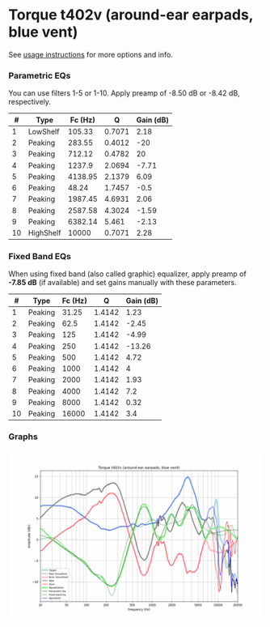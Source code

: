 # Torque t402v (around-ear earpads, blue vent)
See [usage instructions](https://github.com/jaakkopasanen/AutoEq#usage) for more options and info.

### Parametric EQs
You can use filters 1-5 or 1-10. Apply preamp of -8.50 dB or -8.42 dB, respectively.

|   # | Type      |   Fc (Hz) |      Q |   Gain (dB) |
|-----|-----------|-----------|--------|-------------|
|   1 | LowShelf  |    105.33 | 0.7071 |        2.18 |
|   2 | Peaking   |    283.55 | 0.4012 |      -20    |
|   3 | Peaking   |    712.12 | 0.4782 |       20    |
|   4 | Peaking   |   1237.9  | 2.0694 |       -7.71 |
|   5 | Peaking   |   4138.95 | 2.1379 |        6.09 |
|   6 | Peaking   |     48.24 | 1.7457 |       -0.5  |
|   7 | Peaking   |   1987.45 | 4.6931 |        2.06 |
|   8 | Peaking   |   2587.58 | 4.3024 |       -1.59 |
|   9 | Peaking   |   6382.14 | 5.461  |       -2.13 |
|  10 | HighShelf |  10000    | 0.7071 |        2.28 |

### Fixed Band EQs
When using fixed band (also called graphic) equalizer, apply preamp of **-7.85 dB** (if available) and set gains manually with these parameters.

|   # | Type    |   Fc (Hz) |      Q |   Gain (dB) |
|-----|---------|-----------|--------|-------------|
|   1 | Peaking |     31.25 | 1.4142 |        1.23 |
|   2 | Peaking |     62.5  | 1.4142 |       -2.45 |
|   3 | Peaking |    125    | 1.4142 |       -4.99 |
|   4 | Peaking |    250    | 1.4142 |      -13.26 |
|   5 | Peaking |    500    | 1.4142 |        4.72 |
|   6 | Peaking |   1000    | 1.4142 |        4    |
|   7 | Peaking |   2000    | 1.4142 |        1.93 |
|   8 | Peaking |   4000    | 1.4142 |        7.2  |
|   9 | Peaking |   8000    | 1.4142 |        0.32 |
|  10 | Peaking |  16000    | 1.4142 |        3.4  |

### Graphs
![](./Torque%20t402v%20(around-ear%20earpads,%20blue%20vent).png)
